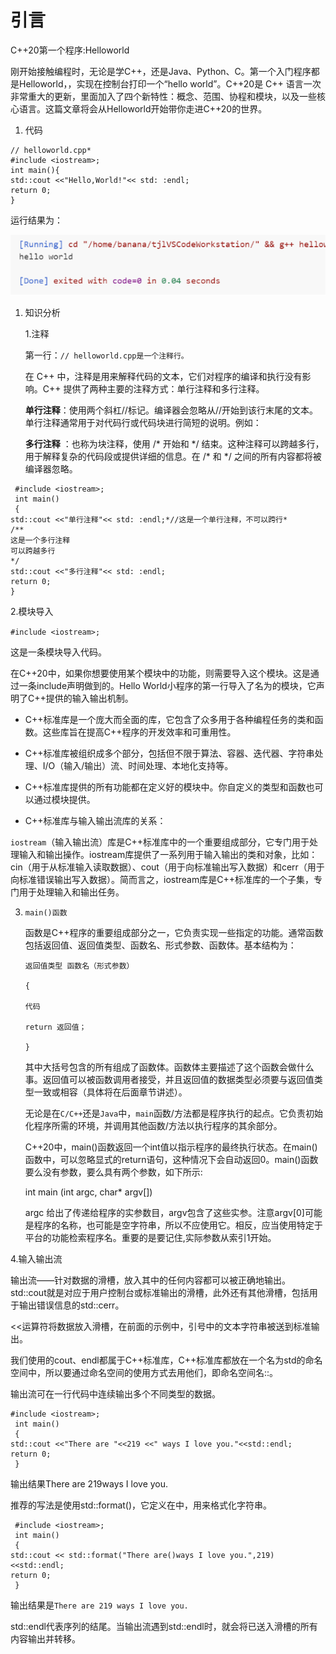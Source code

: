 # 引言

C++20第一个程序:Helloworld

刚开始接触编程时，无论是学C++，还是Java、Python、C。第一个入门程序都是Helloworld，，实现在控制台打印一个“hello world”。C++20是 C++ 语言一次非常重大的更新，里面加入了四个新特性：概念、范围、协程和模块，以及一些核心语言。这篇文章将会从Helloworld开始带你走进C++20的世界。

1. 代码
```
// helloworld.cpp*
#include <iostream>;
int main(){
std::cout <<"Hello,World!"<< std: :endl;
return 0;
}
```
  运行结果为：

![](../img/Aspose.Words.0275c6d0-8912-4bc6-8629-ef1592146076.001.png)

1. 知识分析
   
   1\.注释
   
   第一行：`// helloworld.cpp是一个注释行。`
   
   在 C++ 中，注释是用来解释代码的文本，它们对程序的编译和执行没有影响。C++ 提供了两种主要的注释方式：单行注释和多行注释。
   
   **单行注释**：使用两个斜杠//标记。编译器会忽略从//开始到该行末尾的文本。单行注释通常用于对代码行或代码块进行简短的说明。例如：
   
   **多行注释** ：也称为块注释，使用 /\* 开始和 \*/ 结束。这种注释可以跨越多行，用于解释复杂的代码段或提供详细的信息。在 /\* 和 \*/ 之间的所有内容都将被编译器忽略。
```
 #include <iostream>;
 int main()
 {
std::cout <<"单行注释"<< std: :endl;*//这是一个单行注释，不可以跨行*
/**
这是一个多行注释
可以跨越多行
*/
std::cout <<"多行注释"<< std: :endl;
return 0;
}
```
2\.模块导入

`#include <iostream>;`

这是一条模块导入代码。

在C++20中，如果你想要使用某个模块中的功能，则需要导入这个模块。这是通过一条include声明做到的。Hello World小程序的第一行导入了名为<iostream>的模块，它声明了C++提供的输入输出机制。

- C++标准库是一个庞大而全面的库，它包含了众多用于各种编程任务的类和函数。这些库旨在提高C++程序的开发效率和可重用性。
- C++标准库被组织成多个部分，包括但不限于算法、容器、迭代器、字符串处理、I/O（输入/输出）流、时间处理、本地化支持等。
- C++标准库提供的所有功能都在定义好的模块中。你自定义的类型和函数也可以通过模块提供。

- C++标准库与输入输出流库的关系：

`iostream`（输入输出流）库是C++标准库中的一个重要组成部分，它专门用于处理输入和输出操作。iostream库提供了一系列用于输入输出的类和对象，比如：cin（用于从标准输入读取数据）、cout（用于向标准输出写入数据）和cerr（用于向标准错误输出写入数据）。简而言之，iostream库是C++标准库的一个子集，专门用于处理输入和输出任务。

3. `main()函数`
   
   函数是C++程序的重要组成部分之一，它负责实现一些指定的功能。通常函数包括返回值、返回值类型、函数名、形式参数、函数体。基本结构为：
   ```
   返回值类型 函数名（形式参数）
   
   {
   
   代码
   
   return 返回值；
   
   }
   ```
   其中大括号包含的所有组成了函数体。函数体主要描述了这个函数会做什么事。返回值可以被函数调用者接受，并且返回值的数据类型必须要与返回值类型一致或相容（具体将在后面章节讲述）。
   
   无论是在`C/C++`还是`Java`中，`main`函数/方法都是程序执行的起点。它负责初始化程序所需的环境，并调用其他函数/方法以执行程序的其余部分。
   
   C++20中，main()函数返回一个int值以指示程序的最终执行状态。在main()函数中，可以忽略显式的return语句，这种情况下会自动返回0。main()函数要么没有参数，要么具有两个参数，如下所示:
   
   int main (int argc, char\* argv[])
   
   argc 给出了传递给程序的实参数目，argv包含了这些实参。注意argv[0]可能是程序的名称，也可能是空字符串，所以不应使用它。相反，应当使用特定于平台的功能检索程序名。重要的是要记住,实际参数从索引1开始。

4\.输入输出流

输出流——针对数据的滑槽，放入其中的任何内容都可以被正确地输出。std::cout就是对应于用户控制台或标准输出的滑槽，此外还有其他滑槽，包括用于输出错误信息的std::cerr。

<<运算符将数据放入滑槽，在前面的示例中，引号中的文本字符串被送到标准输出。

我们使用的cout、endl都属于C++标准库，C++标准库都放在一个名为std的命名空间中，所以要通过命名空间的使用方式去用他们，即命名空间名::。

输出流可在一行代码中连续输出多个不同类型的数据。
```
#include <iostream>;
 int main()
 {
std::cout <<"There are "<<219 <<" ways I love you."<<std::endl;
return 0;
 }
```
输出结果There are 219ways I love you.

推荐的写法是使用std::format()，它定义在<forma>中，用来格式化字符串。
```
 #include <iostream>;
 int main()
 {
std::cout << std::format("There are()ways I love you.",219)<<std::endl;
return 0;
 }
```
输出结果是`There are 219 ways I love you.`

std::endl代表序列的结尾。当输出流遇到std::endl时，就会将已送入滑槽的所有内容输出并转移。

